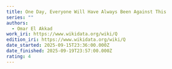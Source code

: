 ```yaml
---
title: One Day, Everyone Will Have Always Been Against This
series: ""
authors:
  - Omar El Akkad
work_iri: https://www.wikidata.org/wiki/Q
edition_iri: https://www.wikidata.org/wiki/Q
date_started: 2025-09-15T23:36:00.000Z
date_finished: 2025-09-19T23:57:00.000Z
rating: 4
---
```

